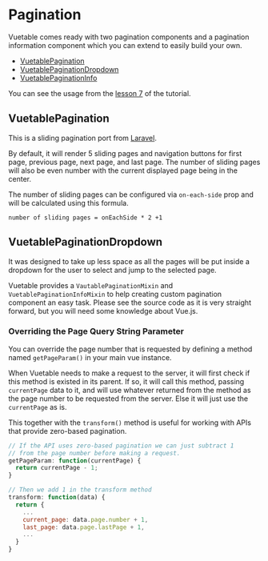 # Pagination

Vuetable comes ready with two pagination components and a pagination information component which you can extend to easily build your own.
- [VuetablePagination](VuetablePagination)
- [VuetablePaginationDropdown](VuetablePaginationDropDown)
- [VuetablePaginationInfo](VuetablePaginationInfo)

You can see the usage from the [lesson 7](https://github.com/ratiw/vuetable-2-tutorial/blob/master/doc/lesson-07.md) of the tutorial.

## VuetablePagination

This is a sliding pagination port from [Laravel](https://laravel.com).

By default, it will render 5 sliding pages and navigation buttons for first page, previous page, next page, and last page. The number of sliding pages will also be even number with the current displayed page being in the center. 

The number of sliding pages can be configured via `on-each-side` prop and will be calculated using this formula.
```
number of sliding pages = onEachSide * 2 +1
```

## VuetablePaginationDropdown

It was designed to take up less space as all the pages will be put inside a dropdown for the user to select and jump to the selected page.

Vuetable provides a `VautablePaginationMixin` and `VuetablePaginationInfoMixin` to help creating custom pagination component an easy task. Please see the source code as it is very straight forward, but you will need some knowledge about Vue.js.

### Overriding the Page Query String Parameter

You can override the page number that is requested by defining a method named `getPageParam()` in your main vue instance. 

When Vuetable needs to make a request to the server, it will first check if this method is existed in its parent. If so, it will call this method, passing `currentPage` data to it, and will use whatever returned from the method as the page number to be requested from the server. Else it will just use the `currentPage` as is.

This together with the `transform()` method is useful for working with APIs that provide zero-based pagination.


```javascript
// If the API uses zero-based pagination we can just subtract 1
// from the page number before making a request.
getPageParam: function(currentPage) {
  return currentPage - 1;
}

// Then we add 1 in the transform method
transform: function(data) {
  return {
    ...
    current_page: data.page.number + 1,
    last_page: data.page.lastPage + 1,
    ...
  }
}
```
